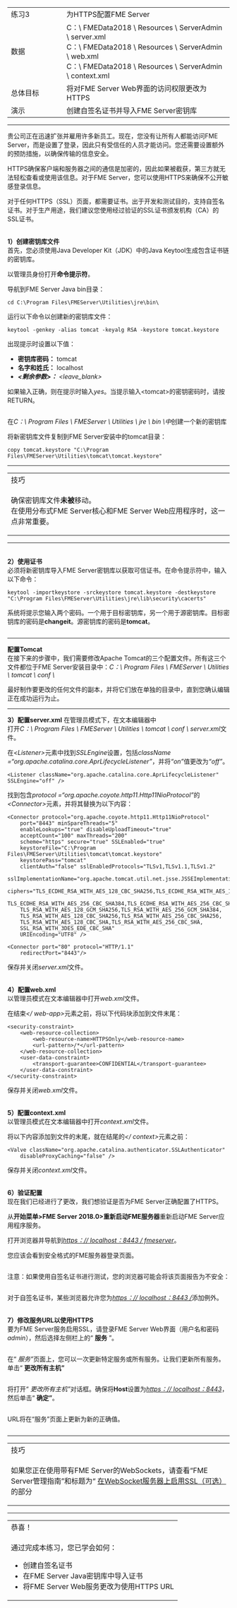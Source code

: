   <div id="readme" class="readme blob instapaper_body">
    <article class="markdown-body entry-content" itemprop="text">
<table>
<tbody><tr>
<td width="25%">
<i></i><font style="vertical-align: inherit;"><font style="vertical-align: inherit;">
练习3
</font></font></td>
<td><font style="vertical-align: inherit;"><font style="vertical-align: inherit;">
为HTTPS配置FME Server
</font></font></td>
</tr>
<tr>
<td><font style="vertical-align: inherit;"><font style="vertical-align: inherit;">数据</font></font></td>
<td><font style="vertical-align: inherit;"><font style="vertical-align: inherit;">C：\ FMEData2018 \ Resources \ ServerAdmin \ server.xml </font></font><br><font style="vertical-align: inherit;"><font style="vertical-align: inherit;">C：\ FMEData2018 \ Resources \ ServerAdmin \ web.xml </font></font><br><font style="vertical-align: inherit;"><font style="vertical-align: inherit;">C：\ FMEData2018 \ Resources \ ServerAdmin \ context.xml</font></font></td>
</tr>
<tr>
<td><font style="vertical-align: inherit;"><font style="vertical-align: inherit;">总体目标</font></font></td>
<td><font style="vertical-align: inherit;"><font style="vertical-align: inherit;">将对FME Server Web界面的访问权限更改为HTTPS</font></font></td>
</tr>
<tr>
<td><font style="vertical-align: inherit;"><font style="vertical-align: inherit;">演示</font></font></td>
<td><font style="vertical-align: inherit;"><font style="vertical-align: inherit;">创建自签名证书并导入FME Server密钥库</font></font></td>
</tr>
</tbody></table>
<hr>
<p><font style="vertical-align: inherit;"><font style="vertical-align: inherit;">贵公司正在迅速扩张并雇用许多新员工。</font><font style="vertical-align: inherit;">现在，您没有让所有人都能访问FME Server，而是设置了登录，因此只有受信任的人员才能访问。</font><font style="vertical-align: inherit;">您还需要设置额外的预防措施，以确保传输的信息安全。</font></font></p>
<p><font style="vertical-align: inherit;"><font style="vertical-align: inherit;">HTTPS确保客户端和服务器之间的通信是加密的，因此如果被截获，第三方就无法轻松查看或使用该信息。</font><font style="vertical-align: inherit;">对于FME Server，您可以使用HTTPS来确保不公开敏感登录信息。</font></font></p>
<p><font style="vertical-align: inherit;"><font style="vertical-align: inherit;">对于任何HTTPS（SSL）页面，都需要证书。</font><font style="vertical-align: inherit;">出于开发和测试目的，支持自签名证书。</font><font style="vertical-align: inherit;">对于生产用途，我们建议您使用经过验证的SSL证书颁发机构（CA）的SSL证书。</font></font></p>
<p><br><strong><font style="vertical-align: inherit;"><font style="vertical-align: inherit;">1）创建密钥库文件</font></font></strong>
<br><font style="vertical-align: inherit;"><font style="vertical-align: inherit;">首先，您必须使用Java Developer Kit（JDK）中的Java Keytool生成包含证书链的密钥库。</font></font></p>
<p><font style="vertical-align: inherit;"><font style="vertical-align: inherit;">以管理员身份</font><font style="vertical-align: inherit;">打开</font></font><strong><font style="vertical-align: inherit;"><font style="vertical-align: inherit;">命令提示符</font></font></strong><font style="vertical-align: inherit;"><font style="vertical-align: inherit;">。</font></font></p>
<p><font style="vertical-align: inherit;"><font style="vertical-align: inherit;">导航到FME Server Java bin目录：</font></font></p>
<pre><code>cd C:\Program Files\FMEServer\Utilities\jre\bin\
</code></pre>
<p><font style="vertical-align: inherit;"><font style="vertical-align: inherit;">运行以下命令以创建新的密钥库文件：</font></font></p>
<pre><code>keytool -genkey -alias tomcat -keyalg RSA -keystore tomcat.keystore
</code></pre>
<p><font style="vertical-align: inherit;"><font style="vertical-align: inherit;">出现提示时设置以下值：</font></font></p>
<ul>
<li><strong><font style="vertical-align: inherit;"><font style="vertical-align: inherit;">密钥库密码：</font></font></strong><font style="vertical-align: inherit;"><font style="vertical-align: inherit;"> tomcat</font></font></li>
<li><strong><font style="vertical-align: inherit;"><font style="vertical-align: inherit;">名字和姓氏：</font></font></strong><font style="vertical-align: inherit;"><font style="vertical-align: inherit;"> localhost</font></font></li>
<li><em><strong><font style="vertical-align: inherit;"><font style="vertical-align: inherit;">&lt;剩余参数&gt;：</font></font></strong></em> <em><font style="vertical-align: inherit;"><font style="vertical-align: inherit;"> &lt;leave_blank&gt;</font></font></em></li>
</ul>
<p><font style="vertical-align: inherit;"><font style="vertical-align: inherit;">如果输入正确，则在提示时</font><font style="vertical-align: inherit;">输入</font></font><em><font style="vertical-align: inherit;"><font style="vertical-align: inherit;">yes</font></font></em><font style="vertical-align: inherit;"><font style="vertical-align: inherit;">。</font><font style="vertical-align: inherit;">当提示输入&lt;tomcat&gt;的密钥密码时，请按RETURN。</font></font></p>
<p><a target="_blank" rel="noopener noreferrer" href="./Images/3.204.Ex3.ConfigureForHTTPS_createKeytool.png"><img src="./Images/3.204.Ex3.ConfigureForHTTPS_createKeytool.png" alt="" style="max-width:100%;"></a></p>
<p><font style="vertical-align: inherit;"><font style="vertical-align: inherit;">在</font><em><font style="vertical-align: inherit;">C：\ Program Files \ FMEServer \ Utilities \ jre \ bin \中</font></em><font style="vertical-align: inherit;">创建一个新的密钥库</font></font><em><font style="vertical-align: inherit;"></font></em></p>
<p><font style="vertical-align: inherit;"><font style="vertical-align: inherit;">将新密钥库文件复制到FME Server安装中的tomcat目录：</font></font></p>
<pre><code>copy tomcat.keystore "C:\Program Files\FMEServer\Utilities\tomcat\tomcat.keystore"
</code></pre>
<hr>

<table>
<tbody><tr>
<td>
<i></i><font style="vertical-align: inherit;"><font style="vertical-align: inherit;">
技巧
</font></font></td>
</tr>
<tr>
<td><font style="vertical-align: inherit;"><font style="vertical-align: inherit;">

确保密钥库文件</font></font><strong><font style="vertical-align: inherit;"><font style="vertical-align: inherit;">未被</font></font></strong><font style="vertical-align: inherit;"><font style="vertical-align: inherit;">移动。
</font></font><br><font style="vertical-align: inherit;"><font style="vertical-align: inherit;">在使用分布式FME Server核心和FME Server Web应用程序时，这一点非常重要。

</font></font></td>
</tr>
</tbody></table>
<hr>
<p><br><strong><font style="vertical-align: inherit;"><font style="vertical-align: inherit;">2）使用证书</font></font></strong>
<br><font style="vertical-align: inherit;"><font style="vertical-align: inherit;">必须将新密钥库导入FME Server密钥库以获取可信证书。</font><font style="vertical-align: inherit;">在命令提示符中，输入以下命令：</font></font></p>
<pre><code>keytool -importkeystore -srckeystore tomcat.keystore -destkeystore "C:\Program Files\FMEServer\Utilities\jre\lib\security\cacerts"
</code></pre>
<p><font style="vertical-align: inherit;"><font style="vertical-align: inherit;">系统将提示您输入两个密码。</font><font style="vertical-align: inherit;">一个用于目标密钥库，另一个用于源密钥库。</font><font style="vertical-align: inherit;">目标密钥库的密码是</font></font><strong><font style="vertical-align: inherit;"><font style="vertical-align: inherit;">changeit</font></font></strong><font style="vertical-align: inherit;"><font style="vertical-align: inherit;">。</font><font style="vertical-align: inherit;">源密钥库的密码是</font></font><strong><font style="vertical-align: inherit;"><font style="vertical-align: inherit;">tomcat</font></font></strong><font style="vertical-align: inherit;"><font style="vertical-align: inherit;">。</font></font></p>
<p><a target="_blank" rel="noopener noreferrer" href="./Images/3.205.Ex3.ConfigureForHTTPS_selfSignedCertificate.png"><img src="./Images/3.205.Ex3.ConfigureForHTTPS_selfSignedCertificate.png" alt="" style="max-width:100%;"></a></p>
<hr>
<p><strong><font style="vertical-align: inherit;"><font style="vertical-align: inherit;">配置Tomcat</font></font></strong>
<br><font style="vertical-align: inherit;"><font style="vertical-align: inherit;">在接下来的步骤中，我们需要修改Apache Tomcat的三个配置文件。</font><font style="vertical-align: inherit;">所有这三个文件都位于FME Server安装目录中：</font></font><em><font style="vertical-align: inherit;"><font style="vertical-align: inherit;">C：\ Program Files \ FMEServer \ Utilities \ tomcat \ conf \</font></font></em></p>
<p><font style="vertical-align: inherit;"><font style="vertical-align: inherit;">最好制作要更改的任何文件的副本，并将它们放在单独的目录中，直到您确认编辑正在成功运行为止。</font></font></p>
<hr>
<p><strong><font style="vertical-align: inherit;"><font style="vertical-align: inherit;">3）配置server.xml</font></font></strong>
<font style="vertical-align: inherit;"><font style="vertical-align: inherit;">在管理员模式下，在文本编辑器中</font></font><br><font style="vertical-align: inherit;"><font style="vertical-align: inherit;">打开</font></font><em><font style="vertical-align: inherit;"><font style="vertical-align: inherit;">C：\ Program Files \ FMEServer \ Utilities \ tomcat \ conf \ server.xml</font></font></em><font style="vertical-align: inherit;"><font style="vertical-align: inherit;">文件。</font></font></p>
<p><font style="vertical-align: inherit;"><font style="vertical-align: inherit;">在</font><em><font style="vertical-align: inherit;">&lt;Listener&gt;</font></em><font style="vertical-align: inherit;">元素中</font><font style="vertical-align: inherit;">找到</font></font><em><font style="vertical-align: inherit;"><font style="vertical-align: inherit;">SSLEngine</font></font></em><font style="vertical-align: inherit;"><font style="vertical-align: inherit;">设置</font><font style="vertical-align: inherit;">，包括</font><em><font style="vertical-align: inherit;">className =“org.apache.catalina.core.AprLifecycleListener”</font></em><font style="vertical-align: inherit;">，并将</font><em><font style="vertical-align: inherit;">“on”</font></em><font style="vertical-align: inherit;">值</font><font style="vertical-align: inherit;">更改</font><font style="vertical-align: inherit;">为</font><em><font style="vertical-align: inherit;">“off”</font></em><font style="vertical-align: inherit;">。</font></font><em><font style="vertical-align: inherit;"></font></em><font style="vertical-align: inherit;"></font><em><font style="vertical-align: inherit;"></font></em><font style="vertical-align: inherit;"></font><em><font style="vertical-align: inherit;"></font></em><font style="vertical-align: inherit;"></font><em><font style="vertical-align: inherit;"></font></em><font style="vertical-align: inherit;"></font></p>
<pre><code>&lt;Listener className="org.apache.catalina.core.AprLifecycleListener" SSLEngine="off" /&gt;
</code></pre>
<p><font style="vertical-align: inherit;"><font style="vertical-align: inherit;">找到</font><font style="vertical-align: inherit;">包含</font><em><font style="vertical-align: inherit;">protocol =“org.apache.coyote.http11.Http11NioProtocol”</font></em><font style="vertical-align: inherit;">的</font></font><em><font style="vertical-align: inherit;"><font style="vertical-align: inherit;">&lt;Connector&gt;</font></font></em><font style="vertical-align: inherit;"><font style="vertical-align: inherit;">元素，</font><font style="vertical-align: inherit;">并将其替换为以下内容：</font></font><em><font style="vertical-align: inherit;"></font></em><font style="vertical-align: inherit;"></font></p>
<pre><code>&lt;Connector protocol="org.apache.coyote.http11.Http11NioProtocol"<font></font>
	port="8443" minSpareThreads="5"<font></font>
	enableLookups="true" disableUploadTimeout="true"<font></font>
	acceptCount="100" maxThreads="200"<font></font>
	scheme="https" secure="true" SSLEnabled="true"<font></font>
	keystoreFile="C:\Program Files\FMEServer\Utilities\tomcat\tomcat.keystore"<font></font>
	keystorePass="tomcat"<font></font>
	clientAuth="false" sslEnabledProtocols="TLSv1,TLSv1.1,TLSv1.2"<font></font>
	sslImplementationName="org.apache.tomcat.util.net.jsse.JSSEImplementation"<font></font>
	ciphers="TLS_ECDHE_RSA_WITH_AES_128_CBC_SHA256,TLS_ECDHE_RSA_WITH_AES_128_CBC_SHA,<font></font>
	TLS_ECDHE_RSA_WITH_AES_256_CBC_SHA384,TLS_ECDHE_RSA_WITH_AES_256_CBC_SHA,<font></font>
	TLS_RSA_WITH_AES_128_GCM_SHA256,TLS_RSA_WITH_AES_256_GCM_SHA384,<font></font>
	TLS_RSA_WITH_AES_128_CBC_SHA256,TLS_RSA_WITH_AES_256_CBC_SHA256,<font></font>
	TLS_RSA_WITH_AES_128_CBC_SHA,TLS_RSA_WITH_AES_256_CBC_SHA,<font></font>
	SSL_RSA_WITH_3DES_EDE_CBC_SHA"<font></font>
	URIEncoding="UTF8" /&gt;<font></font>
<font></font>
&lt;Connector port="80" protocol="HTTP/1.1"<font></font>
	redirectPort="8443"/&gt;<font></font>
</code></pre>
<p><font style="vertical-align: inherit;"><font style="vertical-align: inherit;">保存并关闭</font></font><em><font style="vertical-align: inherit;"><font style="vertical-align: inherit;">server.xml</font></font></em><font style="vertical-align: inherit;"><font style="vertical-align: inherit;">文件。</font></font></p>
<p><br><strong><font style="vertical-align: inherit;"><font style="vertical-align: inherit;">4）配置web.xml</font></font></strong>
<br><font style="vertical-align: inherit;"><font style="vertical-align: inherit;">以管理员模式在文本编辑器中打开</font></font><em><font style="vertical-align: inherit;"><font style="vertical-align: inherit;">web.xml</font></font></em><font style="vertical-align: inherit;"><font style="vertical-align: inherit;">文件。</font></font></p>
<p><font style="vertical-align: inherit;"><font style="vertical-align: inherit;">在结束</font></font><em><font style="vertical-align: inherit;"><font style="vertical-align: inherit;">&lt;/ web-app&gt;</font></font></em><font style="vertical-align: inherit;"><font style="vertical-align: inherit;">元素</font><font style="vertical-align: inherit;">之前，将以下代码块添加到文件末尾</font><font style="vertical-align: inherit;">：</font></font></p>
<pre><code>&lt;security-constraint&gt;<font></font>
	&lt;web-resource-collection&gt;<font></font>
		&lt;web-resource-name&gt;HTTPSOnly&lt;/web-resource-name&gt;<font></font>
		&lt;url-pattern&gt;/*&lt;/url-pattern&gt;<font></font>
	&lt;/web-resource-collection&gt;<font></font>
	&lt;user-data-constraint&gt;<font></font>
		&lt;transport-guarantee&gt;CONFIDENTIAL&lt;/transport-guarantee&gt;<font></font>
	&lt;/user-data-constraint&gt;<font></font>
&lt;/security-constraint&gt;<font></font>
</code></pre>
<p><font style="vertical-align: inherit;"><font style="vertical-align: inherit;">保存并关闭</font></font><em><font style="vertical-align: inherit;"><font style="vertical-align: inherit;">web.xml</font></font></em><font style="vertical-align: inherit;"><font style="vertical-align: inherit;">文件。</font></font></p>
<p><br><strong><font style="vertical-align: inherit;"><font style="vertical-align: inherit;">5）配置context.xml</font></font></strong>
<br><font style="vertical-align: inherit;"><font style="vertical-align: inherit;">以管理员模式在文本编辑器中打开</font></font><em><font style="vertical-align: inherit;"><font style="vertical-align: inherit;">context.xml</font></font></em><font style="vertical-align: inherit;"><font style="vertical-align: inherit;">文件。</font></font></p>
<p><font style="vertical-align: inherit;"><font style="vertical-align: inherit;">将以下内容添加到文件的末尾，就在结尾的</font></font><em><font style="vertical-align: inherit;"><font style="vertical-align: inherit;">&lt;/ context&gt;</font></font></em><font style="vertical-align: inherit;"><font style="vertical-align: inherit;">元素之前：</font></font></p>
<pre><code>&lt;Valve className="org.apache.catalina.authenticator.SSLAuthenticator"<font></font>
	disableProxyCaching="false" /&gt;<font></font>
</code></pre>
<p><font style="vertical-align: inherit;"><font style="vertical-align: inherit;">保存并关闭</font></font><em><font style="vertical-align: inherit;"><font style="vertical-align: inherit;">context.xml</font></font></em><font style="vertical-align: inherit;"><font style="vertical-align: inherit;">文件。</font></font></p>
<p><br><strong><font style="vertical-align: inherit;"><font style="vertical-align: inherit;">6）验证配置</font></font></strong>
<br><font style="vertical-align: inherit;"><font style="vertical-align: inherit;">现在我们已经进行了更改，我们想验证是否为FME Server正确配置了HTTPS。</font></font></p>
<p><font style="vertical-align: inherit;"><font style="vertical-align: inherit;">从</font></font><strong><font style="vertical-align: inherit;"><font style="vertical-align: inherit;">开始菜单&gt;FME Server 2018.0&gt;重新启动FME服务器</font></font></strong><font style="vertical-align: inherit;"><font style="vertical-align: inherit;">重新启动FME Server应用程序服务</font><font style="vertical-align: inherit;">。</font></font></p>
<p><font style="vertical-align: inherit;"><font style="vertical-align: inherit;">打开浏览器并导航到</font></font><em><a href="https://localhost:8443/fmeserver" rel="nofollow"><font style="vertical-align: inherit;"><font style="vertical-align: inherit;">https：// localhost：8443 / fmeserver</font></font></a></em><font style="vertical-align: inherit;"><font style="vertical-align: inherit;">。</font></font></p>
<p><font style="vertical-align: inherit;"><font style="vertical-align: inherit;">您应该会看到安全格式的FME服务器登录页面。</font></font></p>
<p><a target="_blank" rel="noopener noreferrer" href="./Images/3.206.Ex3.verifyConfiguration.png"><img src="./Images/3.206.Ex3.verifyConfiguration.png" alt="" style="max-width:100%;"></a></p>
<p><font style="vertical-align: inherit;"><font style="vertical-align: inherit;">注意：如果使用自签名证书进行测试，您的浏览器可能会将该页面报告为不安全：</font></font></p>
<p><a target="_blank" rel="noopener noreferrer" href="./Images/3.207.Ex3.ConnectionNotSecure_Warning.png"><img src="./Images/3.207.Ex3.ConnectionNotSecure_Warning.png" alt="" style="max-width:100%;"></a></p>
<p><font style="vertical-align: inherit;"><font style="vertical-align: inherit;">对于自签名证书，某些浏览器允许您为</font></font><em><a href="https://localhost:8443/" rel="nofollow"><font style="vertical-align: inherit;"><font style="vertical-align: inherit;">https：// localhost：8443 /</font></font></a></em><font style="vertical-align: inherit;"><font style="vertical-align: inherit;">添加例外</font><font style="vertical-align: inherit;">。</font></font></p>
<p><br><strong><font style="vertical-align: inherit;"><font style="vertical-align: inherit;">7）修改服务URL以使用HTTPS</font></font></strong>
<br><font style="vertical-align: inherit;"><font style="vertical-align: inherit;">要为FME Server服务启用SSL，请登录FME Server Web界面（用户名和密码</font></font><em><font style="vertical-align: inherit;"><font style="vertical-align: inherit;">admin</font></font></em><font style="vertical-align: inherit;"><font style="vertical-align: inherit;">），然后选择</font><font style="vertical-align: inherit;">左侧栏上的“ </font></font><strong><font style="vertical-align: inherit;"><font style="vertical-align: inherit;">服务</font></font></strong><font style="vertical-align: inherit;"><font style="vertical-align: inherit;"> ”。</font></font></p>
<p><a target="_blank" rel="noopener noreferrer" href="./Images/3.208.Ex3.ServicesButton.png"><img src="./Images/3.208.Ex3.ServicesButton.png" alt="" style="max-width:100%;"></a></p>
<p><font style="vertical-align: inherit;"><font style="vertical-align: inherit;">在“ </font></font><em><font style="vertical-align: inherit;"><font style="vertical-align: inherit;">服务”</font></font></em><font style="vertical-align: inherit;"><font style="vertical-align: inherit;">页面上，您可以一次更新特定服务或所有服务。</font><font style="vertical-align: inherit;">让我们更新所有服务。</font><font style="vertical-align: inherit;">单击“ </font></font><strong><font style="vertical-align: inherit;"><font style="vertical-align: inherit;">更改所有主机”</font></font></strong></p>
<p><a target="_blank" rel="noopener noreferrer" href="./Images/3.209.Ex3.ChangeAllHosts.png"><img src="./Images/3.209.Ex3.ChangeAllHosts.png" alt="" style="max-width:100%;"></a></p>
<p><font style="vertical-align: inherit;"><font style="vertical-align: inherit;">将</font><font style="vertical-align: inherit;">打开</font><font style="vertical-align: inherit;">“ </font></font><em><font style="vertical-align: inherit;"><font style="vertical-align: inherit;">更改所有主机”</font></font></em><font style="vertical-align: inherit;"><font style="vertical-align: inherit;">对话框。</font><font style="vertical-align: inherit;">确保将</font></font><strong><font style="vertical-align: inherit;"><font style="vertical-align: inherit;">Host</font></font></strong><font style="vertical-align: inherit;"><font style="vertical-align: inherit;">设置为</font></font><em><a href="https://localhost:8443/" rel="nofollow"><font style="vertical-align: inherit;"><font style="vertical-align: inherit;">https：// localhost：8443</font></font></a></em><font style="vertical-align: inherit;"><font style="vertical-align: inherit;">，然后单击“ </font></font><strong><font style="vertical-align: inherit;"><font style="vertical-align: inherit;">确定”</font></font></strong><font style="vertical-align: inherit;"><font style="vertical-align: inherit;">。</font></font></p>
<p><a target="_blank" rel="noopener noreferrer" href="./Images/3.210.Ex3.ChangeAllHosts2.png"><img src="./Images/3.210.Ex3.ChangeAllHosts2.png" alt="" style="max-width:100%;"></a></p>
<p><font style="vertical-align: inherit;"><font style="vertical-align: inherit;">URL将在“服务”页面上更新为新的正确值。</font></font></p>
<p><a target="_blank" rel="noopener noreferrer" href="./Images/3.211.Ex3.NewServiceURLs.png"><img src="./Images/3.211.Ex3.NewServiceURLs.png" alt="" style="max-width:100%;"></a></p>
<hr>

<table>
<tbody><tr>
<td>
<i></i><font style="vertical-align: inherit;"><font style="vertical-align: inherit;">
技巧
</font></font></td>
</tr>
<tr>
<td><font style="vertical-align: inherit;"><font style="vertical-align: inherit;">

如果您正在使用带有FME Server的WebSockets，请查看“FME Server管理指南”和标题为“ </font></font><a href="http://docs.safe.com/fme/2018.0/html/FME_Server_Documentation/Content/AdminGuide/configuring_for_https.htm" rel="nofollow"><font style="vertical-align: inherit;">在WebSocket服务器上启用SSL（可选）</font></a><font style="vertical-align: inherit;"> 的部分</font>

</td>
</tr>
</tbody></table>
<hr>

<table>
<tbody><tr>
<td>
<i></i><font style="vertical-align: inherit;"><font style="vertical-align: inherit;">
恭喜！
</font></font></td>
</tr>
<tr>
<td><font style="vertical-align: inherit;"><font style="vertical-align: inherit;">

通过完成本练习，您已学会如何：
</font></font><br>
<ul><li><font style="vertical-align: inherit;"><font style="vertical-align: inherit;">创建自签名证书</font></font></li>
<li><font style="vertical-align: inherit;"><font style="vertical-align: inherit;">在FME Server Java密钥库中导入证书</font></font></li>
<li><font style="vertical-align: inherit;"><font style="vertical-align: inherit;">将FME Server Web服务更改为使用HTTPS URL</font></font></li></ul>

</td>
</tr>
</tbody></table>
</article>
  </div>
